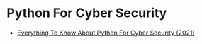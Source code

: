 # Python For Cyber Security

- [Everything To Know About Python For Cyber Security (2021)](https://www.jigsawacademy.com/blogs/cyber-security/python-for-cyber-security)

